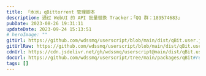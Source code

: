 ```yaml
---
title: 「水水」qBittorrent 管理脚本
description: 通过 WebUI 的 API 批量替换 Tracker；「QQ 群：189574683」
pubDate: 2023-08-26 19:31:11
updateDate: 2023-09-24 15:13:51
# heroImage: ""
gitUrl: https://github.com/wdssmq/userscript/blob/main/dist/qBit.user.js
gitUrlRaw: https://github.com/wdssmq/userscript/blob/main/dist/qBit.user.js?raw=true
cdnUrl: https://cdn.jsdelivr.net/gh/wdssmq/userscript@main/dist/qBit.user.js
docUrl: https://github.com/wdssmq/userscript/tree/main/packages/qBit#readme
tags: []
---
```


